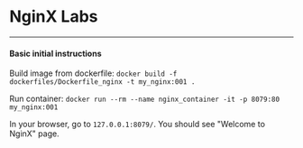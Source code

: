 # NginX Labs

---

#### Basic initial instructions

Build image from dockerfile:
 `docker build -f dockerfiles/Dockerfile_nginx -t my_nginx:001 .`

Run container:
 `docker run --rm --name nginx_container -it -p 8079:80 my_nginx:001`

In your browser, go to `127.0.0.1:8079/`. You should see "Welcome to NginX" page.


